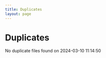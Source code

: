 ```yaml
---
title: Duplicates
layout: page
---
```


# Duplicates

No duplicate files found on 2024-03-10 11:14:50